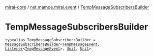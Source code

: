 [mirai-core](../index.md) / [net.mamoe.mirai.event](index.md) / [TempMessageSubscribersBuilder](./-temp-message-subscribers-builder.md)

# TempMessageSubscribersBuilder

`typealias TempMessageSubscribersBuilder = `[`MessageSubscribersBuilder`](-message-subscribers-builder/index.md)`<`[`TempMessageEvent`](../net.mamoe.mirai.message/-temp-message-event/index.md)`, `[`Listener`](-listener/index.md)`<`[`TempMessageEvent`](../net.mamoe.mirai.message/-temp-message-event/index.md)`>, `[`Unit`](https://kotlinlang.org/api/latest/jvm/stdlib/kotlin/-unit/index.html)`, `[`Unit`](https://kotlinlang.org/api/latest/jvm/stdlib/kotlin/-unit/index.html)`>`